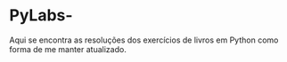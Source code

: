 # PyLabs-
Aqui se encontra as resoluções dos exercícios de livros em Python como forma de me manter atualizado.
